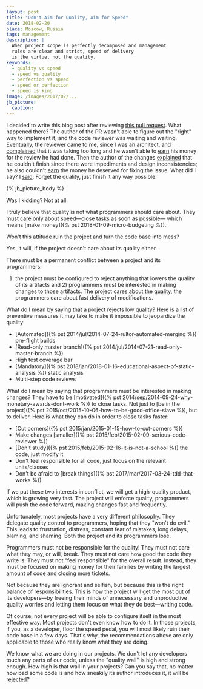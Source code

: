```yaml
---
layout: post
title: "Don't Aim for Quality, Aim for Speed"
date: 2018-02-20
place: Moscow, Russia
tags: management
description: |
  When project scope is perfectly decomposed and management
  rules are clear and strict, speed of delivery
  is the virtue, not the quality.
keywords:
  - quality vs speed
  - speed vs quality
  - perfection vs speed
  - speed or perfection
  - speed is king
image: /images/2017/02/...
jb_picture:
  caption:
---
```


<!-- http://www.yegor256.com/2017/11/28/microtasking.html#comment-3783321466 -->

I decided to write this blog post after reviewing
[this pull request](https://github.com/yegor256/jpeek/pull/153). What happened
there? The author of the PR wasn't able to figure out
the "right" way to implement it, and the code
reviewer was waiting and waiting. Eventually, the reviewer came to me,
since I was an architect, and [complained](https://github.com/yegor256/jpeek/pull/153#issuecomment-364412192)
that it was taking too long and he wasn't able to
[earn](http://datum.zerocracy.com/pages/policy.html#27) his money for the review
he had done. Then the author of the changes
[explained](https://github.com/yegor256/jpeek/pull/153#issuecomment-364413528) that he couldn't
finish since there were impediments and design inconsistencies; he also
couldn't [earn](http://datum.zerocracy.com/pages/policy.html#4)
the money he deserved for fixing the issue. What did I say?
I [said](https://github.com/yegor256/jpeek/pull/153#issuecomment-364417885):
Forget the quality, just finish it any way possible.

<!--more-->

{% jb_picture_body %}

Was I kidding? Not at all.

I truly believe that quality is not what programmers should care about. They
must care only about speed&mdash;close tasks as soon as possible&mdash;
which means [make money]({% pst 2018-01-09-micro-budgeting %}).

Won't this attitude ruin the project and turn the code base into mess?

Yes, it will, if the project doesn't care about its quality either.

There must be a permanent conflict between a project and its programmers:
1) the project must be configured to reject anything that lowers the
quality of its artifacts and 2) programmers must be interested
in making changes to those artifacts. The project cares about the quality,
the programmers care about fast delivery of modifications.

What do I mean by saying that a project rejects low quality? Here is a list
of preventive measures it may take to make it impossible
to jeopardize the quality:

  * [Automated]({% pst 2014/jul/2014-07-24-rultor-automated-merging %}) pre-flight builds
  * [Read-only master branch]({% pst 2014/jul/2014-07-21-read-only-master-branch %})
  * High test coverage bar
  * [Mandatory]({% pst 2018/jan/2018-01-16-educational-aspect-of-static-analysis %}) static analysis
  * Multi-step code reviews

What do I mean by saying that programmers must be interested in making changes?
They have to be [motivated]({% pst 2014/sep/2014-09-24-why-monetary-awards-dont-work %})
to close tasks. Not just to [be in the project]({% pst 2015/oct/2015-10-06-how-to-be-good-office-slave %}),
but to deliver. Here is what
they can do in order to close tasks faster:

  * [Cut corners]({% pst 2015/jan/2015-01-15-how-to-cut-corners %})
  * Make changes [smaller]({% pst 2015/feb/2015-02-09-serious-code-reviewer %})
  * [Don't study]({% pst 2015/feb/2015-02-16-it-is-not-a-school %}) the code, just modify it
  * Don't feel responsible for all code, just focus on the relevant units/classes
  * Don't be afraid to [break things]({% pst 2017/mar/2017-03-24-tdd-that-works %})

If we put these two interests in conflict, we will get a high-quality product, which is
growing very fast. The project will enforce quality, programmers will push
the code forward, making changes fast and frequently.

Unfortunately, most projects have a very different philosophy. They delegate
quality control to programmers, hoping that they "won't do evil."
This leads to frustration, distress, constant fear of mistakes, long delays,
blaming, and shaming. Both the project and its programmers lose.

Programmers must not be responsible for the quality! They must not care
what they may, or will, break. They must not care how good the code they write is.
They must not "feel responsible" for the overall result. Instead, they must
be focused on making money for their families by writing the largest amount
of code and closing more tickets.

Not because they are ignorant and selfish, but because this is the right
balance of responsibilities. This is how the project will get the most out
of its developers&mdash;by freeing their minds of unnecessary and unproductive
quality worries and letting them focus on what they do best&mdash;writing code.

Of course, not every project will be able to configure itself in the most
effective way. Most projects don't even know how to do it. In those projects,
if you, as a developer, floor the speed pedal, you will most likely ruin
their code base in a few days. That's why, the recommendations above are
only applicable to those who really know what they are doing.

We know what we are doing in our projects. We don't let any developers
touch any parts of our code, unless the "quality wall" is high and strong enough.
How high is that wall in your projects? Can you say that, no matter how
bad some code is and how sneakily its author introduces it, it will be rejected?
